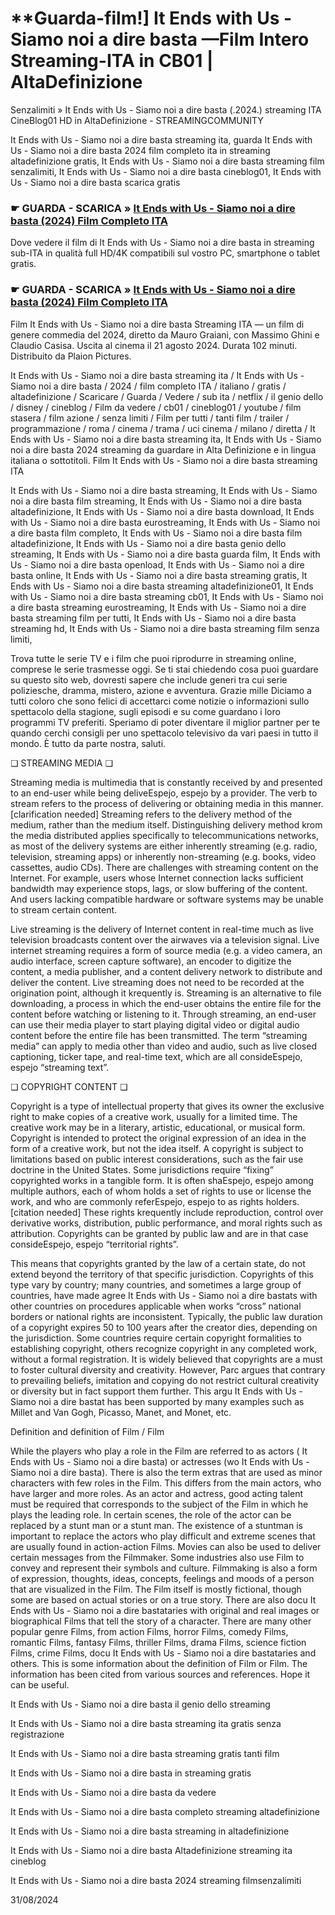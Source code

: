 #  **Guarda-film!] It Ends with Us - Siamo noi a dire basta —Film Intero Streaming-ITA in CB01 | AltaDefinizione

Senzalimiti » It Ends with Us - Siamo noi a dire basta (.2024.) streaming ITA CineBlog01 HD in AltaDefinizione - STREAMINGCOMMUNITY

It Ends with Us - Siamo noi a dire basta streaming ita, guarda It Ends with Us - Siamo noi a dire basta 2024 film completo ita in streaming altadefinizione gratis, It Ends with Us - Siamo noi a dire basta streaming film senzalimiti, It Ends with Us - Siamo noi a dire basta cineblog01, It Ends with Us - Siamo noi a dire basta scarica gratis

### ☛ GUARDA - SCARICA » [It Ends with Us - Siamo noi a dire basta (2024) Film Completo ITA](https://www.megavids.online/it/movie/1079091/it-ends-with-us?gicup)

Dove vedere il film di It Ends with Us - Siamo noi a dire basta in streaming sub-ITA in qualità full HD/4K compatibili sul vostro PC, smartphone o tablet gratis.

### ☛ GUARDA - SCARICA » [It Ends with Us - Siamo noi a dire basta (2024) Film Completo ITA](https://www.megavids.online/it/movie/1079091/it-ends-with-us?gicup)


Film It Ends with Us - Siamo noi a dire basta Streaming ITA — un film di genere commedia del 2024, diretto da Mauro Graiani, con Massimo Ghini e Claudio Casisa. Uscita al cinema il 21 agosto 2024. Durata 102 minuti. Distribuito da Plaion Pictures.

It Ends with Us - Siamo noi a dire basta streaming ita / It Ends with Us - Siamo noi a dire basta / 2024 / film completo ITA / italiano / gratis / altadefinizione / Scaricare / Guarda / Vedere / sub ita / netflix / il genio dello / disney / cineblog / Film da vedere / cb01 / cineblog01 / youtube / film stasera / film azione / senza limiti / Film per tutti / tanti film / trailer / programmazione / roma / cinema / trama / uci cinema / milano / diretta / It Ends with Us - Siamo noi a dire basta streaming ita, It Ends with Us - Siamo noi a dire basta 2024 streaming da guardare in Alta Definizione e in lingua italiana o sottotitoli. Film It Ends with Us - Siamo noi a dire basta streaming ITA

It Ends with Us - Siamo noi a dire basta streaming, It Ends with Us - Siamo noi a dire basta film streaming, It Ends with Us - Siamo noi a dire basta altadefinizione, It Ends with Us - Siamo noi a dire basta download, It Ends with Us - Siamo noi a dire basta eurostreaming, It Ends with Us - Siamo noi a dire basta film completo, It Ends with Us - Siamo noi a dire basta film altadefinizione, It Ends with Us - Siamo noi a dire basta genio dello streaming, It Ends with Us - Siamo noi a dire basta guarda film, It Ends with Us - Siamo noi a dire basta openload, It Ends with Us - Siamo noi a dire basta online, It Ends with Us - Siamo noi a dire basta streaming gratis, It Ends with Us - Siamo noi a dire basta streaming altadefinizione01, It Ends with Us - Siamo noi a dire basta streaming cb01, It Ends with Us - Siamo noi a dire basta streaming eurostreaming, It Ends with Us - Siamo noi a dire basta streaming film per tutti, It Ends with Us - Siamo noi a dire basta streaming hd, It Ends with Us - Siamo noi a dire basta streaming film senza limiti,

Trova tutte le serie TV e i film che puoi riprodurre in streaming online, comprese le serie trasmesse oggi. Se ti stai chiedendo cosa puoi guardare su questo sito web, dovresti sapere che include generi tra cui serie poliziesche, dramma, mistero, azione e avventura. Grazie mille Diciamo a tutti coloro che sono felici di accettarci come notizie o informazioni sullo spettacolo della stagione, sugli episodi e su come guardano i loro programmi TV preferiti. Speriamo di poter diventare il miglior partner per te quando cerchi consigli per uno spettacolo televisivo da vari paesi in tutto il mondo. È tutto da parte nostra, saluti.

❏ STREAMING MEDIA ❏

Streaming media is multimedia that is constantly received by and presented to an end-user while being deliveEspejo, espejo by a provider. The verb to stream refers to the process of delivering or obtaining media in this manner.[clarification needed] Streaming refers to the delivery method of the medium, rather than the medium itself. Distinguishing delivery method krom the media distributed applies specifically to telecommunications networks, as most of the delivery systems are either inherently streaming (e.g. radio, television, streaming apps) or inherently non-streaming (e.g. books, video cassettes, audio CDs). There are challenges with streaming content on the Internet. For example, users whose Internet connection lacks sufficient bandwidth may experience stops, lags, or slow buffering of the content. And users lacking compatible hardware or software systems may be unable to stream certain content.

Live streaming is the delivery of Internet content in real-time much as live television broadcasts content over the airwaves via a television signal. Live internet streaming requires a form of source media (e.g. a video camera, an audio interface, screen capture software), an encoder to digitize the content, a media publisher, and a content delivery network to distribute and deliver the content. Live streaming does not need to be recorded at the origination point, although it krequently is. Streaming is an alternative to file downloading, a process in which the end-user obtains the entire file for the content before watching or listening to it. Through streaming, an end-user can use their media player to start playing digital video or digital audio content before the entire file has been transmitted. The term “streaming media” can apply to media other than video and audio, such as live closed captioning, ticker tape, and real-time text, which are all consideEspejo, espejo “streaming text”.

❏ COPYRIGHT CONTENT ❏

Copyright is a type of intellectual property that gives its owner the exclusive right to make copies of a creative work, usually for a limited time. The creative work may be in a literary, artistic, educational, or musical form. Copyright is intended to protect the original expression of an idea in the form of a creative work, but not the idea itself. A copyright is subject to limitations based on public interest considerations, such as the fair use doctrine in the United States. Some jurisdictions require “fixing” copyrighted works in a tangible form. It is often shaEspejo, espejo among multiple authors, each of whom holds a set of rights to use or license the work, and who are commonly referEspejo, espejo to as rights holders.[citation needed] These rights krequently include reproduction, control over derivative works, distribution, public performance, and moral rights such as attribution. Copyrights can be granted by public law and are in that case consideEspejo, espejo “territorial rights”.

This means that copyrights granted by the law of a certain state, do not extend beyond the territory of that specific jurisdiction. Copyrights of this type vary by country; many countries, and sometimes a large group of countries, have made agree It Ends with Us - Siamo noi a dire bastats with other countries on procedures applicable when works “cross” national borders or national rights are inconsistent. Typically, the public law duration of a copyright expires 50 to 100 years after the creator dies, depending on the jurisdiction. Some countries require certain copyright formalities to establishing copyright, others recognize copyright in any completed work, without a formal registration. It is widely believed that copyrights are a must to foster cultural diversity and creativity. However, Parc argues that contrary to prevailing beliefs, imitation and copying do not restrict cultural creativity or diversity but in fact support them further. This argu It Ends with Us - Siamo noi a dire bastat has been supported by many examples such as Millet and Van Gogh, Picasso, Manet, and Monet, etc.

Definition and definition of Film / Film

While the players who play a role in the Film are referred to as actors ( It Ends with Us - Siamo noi a dire basta) or actresses (wo It Ends with Us - Siamo noi a dire basta). There is also the term extras that are used as minor characters with few roles in the Film. This differs from the main actors, who have larger and more roles. As an actor and actress, good acting talent must be required that corresponds to the subject of the Film in which he plays the leading role. In certain scenes, the role of the actor can be replaced by a stunt man or a stunt man. The existence of a stuntman is important to replace the actors who play difficult and extreme scenes that are usually found in action-action Films. Movies can also be used to deliver certain messages from the Filmmaker. Some industries also use Film to convey and represent their symbols and culture. Filmmaking is also a form of expression, thoughts, ideas, concepts, feelings and moods of a person that are visualized in the Film. The Film itself is mostly fictional, though some are based on actual stories or on a true story. There are also docu It Ends with Us - Siamo noi a dire bastataries with original and real images or biographical Films that tell the story of a character. There are many other popular genre Films, from action Films, horror Films, comedy Films, romantic Films, fantasy Films, thriller Films, drama Films, science fiction Films, crime Films, docu It Ends with Us - Siamo noi a dire bastataries and others. This is some information about the definition of Film or Film. The information has been cited from various sources and references. Hope it can be useful.

It Ends with Us - Siamo noi a dire basta il genio dello streaming

It Ends with Us - Siamo noi a dire basta streaming ita gratis senza registrazione

It Ends with Us - Siamo noi a dire basta streaming gratis tanti film

It Ends with Us - Siamo noi a dire basta in streaming gratis

It Ends with Us - Siamo noi a dire basta da vedere

It Ends with Us - Siamo noi a dire basta completo streaming altadefinizione

It Ends with Us - Siamo noi a dire basta streaming in altadefinizione

It Ends with Us - Siamo noi a dire basta Altadefinizione streaming ita cineblog

It Ends with Us - Siamo noi a dire basta 2024 streaming filmsenzalimiti

31/08/2024
